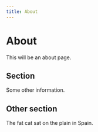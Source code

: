```yaml
---
title: About
---
```


# About

This will be an about page.

## Section

Some other information.

## Other section

The fat cat sat on the plain in Spain.
